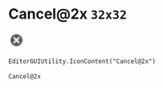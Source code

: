 # Cancel@2x `32x32`
<img src="/img/Cancel.png" width=32 height=32>

``` CSharp
EditorGUIUtility.IconContent("Cancel@2x")
```
```
Cancel@2x
```
